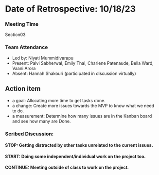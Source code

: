 # Date of Retrospective: 10/18/23

### Meeting Time
Section03

### Team Attendance
* Led by: Niyati Mummidivarapu
* Present: Palvi Sabherwal, Emily Thai, Charlene Patenaude, Bella Ward, Vaani Arora
* Absent: Hannah Shakouri (participated in discussion virtually)

## Action item
* a goal: Allocating more time to get tasks done. 
* a change: Create more issues towards the MVP to know what we need to do.
* a measurement: Determine how many issues are in the Kanban board and see how many are Done.


### Scribed Discussion:
#### STOP: Getting distracted by other tasks unrelated to the current issues.

#### START: Doing some independent/individual work on the project too.

#### CONTINUE: Meeting outside of class to work on the project.
